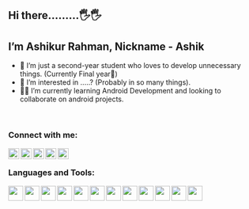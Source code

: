 ## Hi there.........🖐🖐

## I’m Ashikur Rahman, Nickname - Ashik

- 👊 I’m just a second-year student who loves to develop unnecessary things. (Currently Final year🙂)
- 👀 I’m interested in .....? (Probably in so many things).
- 🐱‍👤 I’m currently learning Android Development and looking to collaborate on android projects.

<br/>

### Connect with me:

[<img align="left" width="22px" src="https://cdn.jsdelivr.net/npm/simple-icons@3.13.0/icons/facebook.svg" />][facebook]
[<img align="left" width="22px" src="https://cdn.jsdelivr.net/npm/simple-icons@3.13.0/icons/gmail.svg" />][gmail]
[<img align="left" width="22px" src="https://cdn.jsdelivr.net/npm/simple-icons@3.13.0/icons/telegram.svg" />][telegram]
[<img align="left" width="22px" src="https://cdn.jsdelivr.net/npm/simple-icons@v3/icons/linkedin.svg" />][linkedin]
[<img align="left" width="22px" src="https://cdn.jsdelivr.net/npm/simple-icons@v3/icons/instagram.svg" />][instagram]

<br/>

### Languages and Tools:


<img align="left" width="30px" src="https://user-images.githubusercontent.com/81816852/136091626-bf095a24-34ca-4834-ade2-b77a2966d1d6.png" />
<img align="left" width="30px" src="https://user-images.githubusercontent.com/81816852/136091591-84f12e36-71a3-4b84-9e15-432f1f344241.png" />
<img align="left" width="30px" src="https://user-images.githubusercontent.com/81816852/136089019-e0aedce4-a883-4681-8880-1cd62155cb20.png" />
<img align="left" width="30px" src="https://user-images.githubusercontent.com/81816852/136091740-06f2bdb0-7b5e-414f-9c01-bcd25fa07cc9.png" />
<img align="left" width="30px" src="https://user-images.githubusercontent.com/81816852/136091820-ed6638d9-f714-4070-ab26-04257b5bd3e2.png" />
<img align="left" width="30px" src="https://user-images.githubusercontent.com/81816852/136091867-29d9bcc9-ac89-43f9-8c57-c0a5e510cf87.png" />
<img align="left" width="30px" src="https://user-images.githubusercontent.com/81816852/136091891-faac367e-0709-459e-8ce6-c1befd7abb03.png" />
<img align="left" width="30px" src="https://user-images.githubusercontent.com/81816852/136091928-1c97640d-9e4f-4208-8d32-a664937d3ae5.png" />
<img align="left" width="30px" src="https://user-images.githubusercontent.com/81816852/136091952-0e027220-2201-452d-9291-ce4c174cbcd7.png" />
<img align="left" width="30px" src="https://user-images.githubusercontent.com/81816852/136091994-dab02530-0d14-42df-8601-12721b51b0ec.png" />
<img align="left" width="30px" src="https://user-images.githubusercontent.com/81816852/136092019-ac868bd7-acae-4437-bb85-69e7bb2a43ea.png" />
<img align="left" width="30px" src="https://user-images.githubusercontent.com/81816852/136092042-9d48907b-1d4d-460c-a216-9cfc163ee9b0.png" />










[facebook]: https://www.facebook.com/ashik.rahman5757/
[gmail]: mailto:ashik.rahmanprc@gmail.com
[telegram]: https://t.me/ashik5757
[linkedin]: https://www.linkedin.com/signup
[instagram]: https://www.instagram.com/ashik_rahman77



